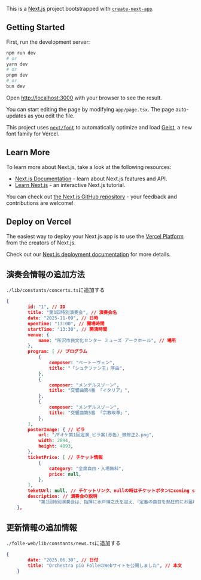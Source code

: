 This is a [Next.js](https://nextjs.org) project bootstrapped with [`create-next-app`](https://nextjs.org/docs/app/api-reference/cli/create-next-app).

## Getting Started

First, run the development server:

```bash
npm run dev
# or
yarn dev
# or
pnpm dev
# or
bun dev
```

Open [http://localhost:3000](http://localhost:3000) with your browser to see the result.

You can start editing the page by modifying `app/page.tsx`. The page auto-updates as you edit the file.

This project uses [`next/font`](https://nextjs.org/docs/app/building-your-application/optimizing/fonts) to automatically optimize and load [Geist](https://vercel.com/font), a new font family for Vercel.

## Learn More

To learn more about Next.js, take a look at the following resources:

- [Next.js Documentation](https://nextjs.org/docs) - learn about Next.js features and API.
- [Learn Next.js](https://nextjs.org/learn) - an interactive Next.js tutorial.

You can check out [the Next.js GitHub repository](https://github.com/vercel/next.js) - your feedback and contributions are welcome!

## Deploy on Vercel

The easiest way to deploy your Next.js app is to use the [Vercel Platform](https://vercel.com/new?utm_medium=default-template&filter=next.js&utm_source=create-next-app&utm_campaign=create-next-app-readme) from the creators of Next.js.

Check out our [Next.js deployment documentation](https://nextjs.org/docs/app/building-your-application/deploying) for more details.

## 演奏会情報の追加方法
`./lib/constants/concerts.ts`に追加する

```json
{
		id: "1", // ID
		title: "第1回特別演奏会", // 演奏会名
		date: "2025-11-09", // 日時
		openTime: "13:00", // 開場時間
		startTime: "13:30", // 開演時間
		venue: {
			name: "所沢市民文化センター ミューズ アークホール", // 場所
		},
		program: [ // プログラム
			{
				composer: "ベートーヴェン",
				title: "「シュテファン王」序曲",
			},
			{
				composer: "メンデルスゾーン",
				title: "交響曲第4番 「イタリア」",
			},
			{
				composer: "メンデルスゾーン",
				title: "交響曲第5番 「宗教改革」",
			},
		],
		posterImage: { // ビラ
			url: "/Fオケ第1回定演_ビラ案(赤色)_微修正2.png",
			width: 2894,
			height: 4093,
		},
		ticketPrice: [ // チケット情報
			{
				category: "全席自由・入場無料",
				price: null,
			},
		],
		teketUrl: null, // チケットリンク、nullの時はチケットボタンにcoming soonと表示される
		description: // 演奏会の説明
			"第1回特別演奏会は、指揮に水戸博之氏を迎え、「定番の曲目を熱狂的にお届けする」ことをテーマにした演奏会を開催予定です。\n東京大学音楽部管弦楽団の現役団員が中心となり、各個人が各々の個性や情熱をぶつけ、考え抜いた音楽を奏で、それを味わっていただく演奏会です。",
	},
```

## 更新情報の追加情報
`./folle-web/lib/constants/news.ts`に追加する
```json 
{
		date: "2025.06.30", // 日付
		title: "Orchestra più FolleのWebサイトを公開しました", // 本文
	}
```